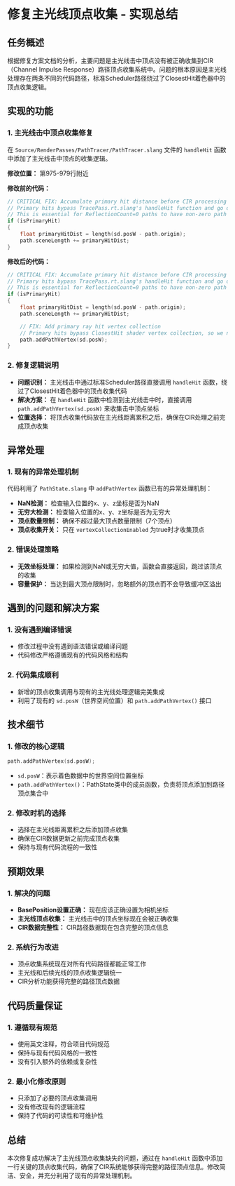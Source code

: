 # 修复主光线顶点收集 - 实现总结

## 任务概述
根据修复方案文档的分析，主要问题是主光线击中顶点没有被正确收集到CIR（Channel Impulse Response）路径顶点收集系统中。问题的根本原因是主光线处理存在两条不同的代码路径，标准Scheduler路径绕过了ClosestHit着色器中的顶点收集逻辑。

## 实现的功能

### 1. 主光线击中顶点收集修复
在 `Source/RenderPasses/PathTracer/PathTracer.slang` 文件的 `handleHit` 函数中添加了主光线击中顶点的收集逻辑。

**修改位置：** 第975-979行附近

**修改前的代码：**
```cpp
// CRITICAL FIX: Accumulate primary hit distance before CIR processing
// Primary hits bypass TracePass.rt.slang's handleHit function and go directly here
// This is essential for ReflectionCount=0 paths to have non-zero path length
if (isPrimaryHit)
{
    float primaryHitDist = length(sd.posW - path.origin);
    path.sceneLength += primaryHitDist;
}
```

**修改后的代码：**
```cpp
// CRITICAL FIX: Accumulate primary hit distance before CIR processing
// Primary hits bypass TracePass.rt.slang's handleHit function and go directly here
// This is essential for ReflectionCount=0 paths to have non-zero path length
if (isPrimaryHit)
{
    float primaryHitDist = length(sd.posW - path.origin);
    path.sceneLength += primaryHitDist;

    // FIX: Add primary ray hit vertex collection
    // Primary hits bypass ClosestHit shader vertex collection, so we need to collect here
    path.addPathVertex(sd.posW);
}
```

### 2. 修复逻辑说明
- **问题识别：** 主光线击中通过标准Scheduler路径直接调用 `handleHit` 函数，绕过了ClosestHit着色器中的顶点收集代码
- **解决方案：** 在 `handleHit` 函数中检测到主光线击中时，直接调用 `path.addPathVertex(sd.posW)` 来收集击中顶点坐标
- **位置选择：** 将顶点收集代码放在主光线距离累积之后，确保在CIR处理之前完成顶点收集

## 异常处理

### 1. 现有的异常处理机制
代码利用了 `PathState.slang` 中 `addPathVertex` 函数已有的异常处理机制：

- **NaN检测：** 检查输入位置的x、y、z坐标是否为NaN
- **无穷大检测：** 检查输入位置的x、y、z坐标是否为无穷大
- **顶点数量限制：** 确保不超过最大顶点数量限制（7个顶点）
- **顶点收集开关：** 只在 `vertexCollectionEnabled` 为true时才收集顶点

### 2. 错误处理策略
- **无效坐标处理：** 如果检测到NaN或无穷大值，函数会直接返回，跳过该顶点的收集
- **容量保护：** 当达到最大顶点限制时，忽略额外的顶点而不会导致缓冲区溢出

## 遇到的问题和解决方案

### 1. 没有遇到编译错误
- 修改过程中没有遇到语法错误或编译问题
- 代码修改严格遵循现有的代码风格和结构

### 2. 代码集成顺利
- 新增的顶点收集调用与现有的主光线处理逻辑完美集成
- 利用了现有的 `sd.posW`（世界空间位置）和 `path.addPathVertex()` 接口

## 技术细节

### 1. 修改的核心逻辑
```cpp
path.addPathVertex(sd.posW);
```
- `sd.posW`：表示着色数据中的世界空间位置坐标
- `path.addPathVertex()`：PathState类中的成员函数，负责将顶点添加到路径顶点集合中

### 2. 修改时机的选择
- 选择在主光线距离累积之后添加顶点收集
- 确保在CIR数据更新之前完成顶点收集
- 保持与现有代码流程的一致性

## 预期效果

### 1. 解决的问题
- **BasePosition设置正确：** 现在应该正确设置为相机坐标
- **主光线顶点收集：** 主光线击中的顶点坐标现在会被正确收集
- **CIR数据完整性：** CIR路径数据现在包含完整的顶点信息

### 2. 系统行为改进
- 顶点收集系统现在对所有代码路径都能正常工作
- 主光线和后续光线的顶点收集逻辑统一
- CIR分析功能获得完整的路径顶点数据

## 代码质量保证

### 1. 遵循现有规范
- 使用英文注释，符合项目代码规范
- 保持与现有代码风格的一致性
- 没有引入额外的依赖或复杂性

### 2. 最小化修改原则
- 只添加了必要的顶点收集调用
- 没有修改现有的逻辑流程
- 保持了代码的可读性和可维护性

## 总结

本次修复成功解决了主光线顶点收集缺失的问题，通过在 `handleHit` 函数中添加一行关键的顶点收集代码，确保了CIR系统能够获得完整的路径顶点信息。修改简洁、安全，并充分利用了现有的异常处理机制。
